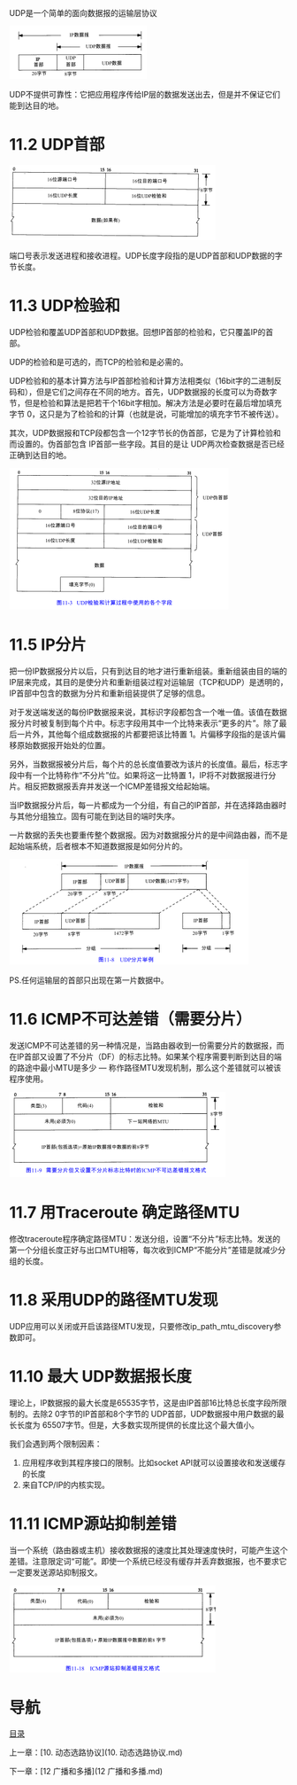 UDP是一个简单的面向数据报的运输层协议

![graphic](img/chap11/img0.png)

UDP不提供可靠性：它把应用程序传给IP层的数据发送出去，但是并不保证它们能到达目的地。

# 11.2 UDP首部

![graphic](img/chap11/img1.png)

端口号表示发送进程和接收进程。UDP长度字段指的是UDP首部和UDP数据的字节长度。

# 11.3 UDP检验和

UDP检验和覆盖UDP首部和UDP数据。回想IP首部的检验和，它只覆盖IP的首部。

UDP的检验和是可选的，而TCP的检验和是必需的。

UDP检验和的基本计算方法与IP首部检验和计算方法相类似（16bit字的二进制反码和），但是它们之间存在不同的地方。首先，UDP数据报的长度可以为奇数字节，但是检验和算法是把若干个16bit字相加。解决方法是必要时在最后增加填充字节 0，这只是为了检验和的计算（也就是说，可能增加的填充字节不被传送）。

其次，UDP数据报和TCP段都包含一个12字节长的伪首部，它是为了计算检验和而设置的。伪首部包含 IP首部一些字段。其目的是让 UDP两次检查数据是否已经正确到达目的地。

![graphic](img/chap11/img2.png)

# 11.5 IP分片

把一份IP数据报分片以后，只有到达目的地才进行重新组装。重新组装由目的端的IP层来完成，其目的是使分片和重新组装过程对运输层（TCP和UDP）是透明的，IP首部中包含的数据为分片和重新组装提供了足够的信息。

对于发送端发送的每份IP数据报来说，其标识字段都包含一个唯一值。该值在数据报分片时被复制到每个片中。标志字段用其中一个比特来表示“更多的片”。除了最后一片外，其他每个组成数据报的片都要把该比特置 1。片偏移字段指的是该片偏移原始数据报开始处的位置。

另外，当数据报被分片后，每个片的总长度值要改为该片的长度值。最后，标志字段中有一个比特称作“不分片”位。如果将这一比特置 1，IP将不对数据报进行分片。相反把数据报丢弃并发送一个ICMP差错报文给起始端。

当IP数据报分片后，每一片都成为一个分组，有自己的IP首部，并在选择路由器时与其他分组独立。固有可能在到达目的端时失序。

一片数据的丢失也要重传整个数据报。因为对数据报分片的是中间路由器，而不是起始端系统，后者根本不知道数据报是如何分片的。 

![graphic](img/chap11/img3.png)

PS.任何运输层的首部只出现在第一片数据中。

# 11.6 ICMP不可达差错（需要分片）

发送ICMP不可达差错的另一种情况是，当路由器收到一份需要分片的数据报，而在IP首部又设置了不分片（DF）的标志比特。如果某个程序需要判断到达目的端的路途中最小MTU是多少 — 称作路径MTU发现机制，那么这个差错就可以被该程序使用。

![graphic](img/chap11/img4.png)

# 11.7 用Traceroute 确定路径MTU

修改traceroute程序确定路径MTU：发送分组，设置“不分片”标志比特。发送的第一个分组长度正好与出口MTU相等，每次收到ICMP“不能分片”差错是就减少分组的长度。

# 11.8 采用UDP的路径MTU发现

UDP应用可以关闭或开启该路径MTU发现，只要修改ip_path_mtu_discovery参数即可。

# 11.10 最大 UDP数据报长度

理论上，IP数据报的最大长度是65535字节，这是由IP首部16比特总长度字段所限制的。去除2 0字节的IP首部和8个字节的 UDP首部，UDP数据报中用户数据的最长长度为 65507字节。但是，大多数实现所提供的长度比这个最大值小。

我们会遇到两个限制因素：

1. 应用程序收到其程序接口的限制。比如socket API就可以设置接收和发送缓存的长度
2. 来自TCP/IP的内核实现。

# 11.11 ICMP源站抑制差错

当一个系统（路由器或主机）接收数据报的速度比其处理速度快时，可能产生这个差错。注意限定词“可能”。即使一个系统已经没有缓存并丢弃数据报，也不要求它一定要发送源站抑制报文。

![graphic](img/chap11/img5.png)

# 导航

[目录](README.md)

上一章：[10. 动态选路协议](10. 动态选路协议.md)

下一章：[12 广播和多播](12 广播和多播.md)
 
